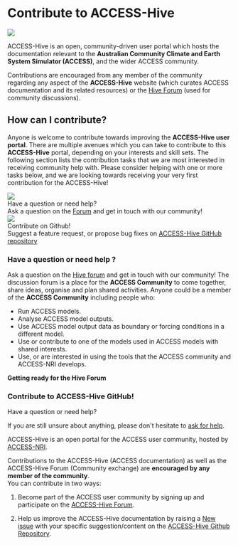 # Contribute to ACCESS-Hive

<img class="rectangular-img img-cover" src="../../assets/how-to-contribute-img.jpg">

ACCESS-Hive is an open, community-driven user portal which hosts the documentation relevant to the **Australian Community Climate and Earth System Simulator (ACCESS)**, and the wider ACCESS community. 

Contributions are encouraged from any member of the community regarding any aspect of the **ACCESS-Hive** website (which curates ACCESS documentation and its related resources) or the <a href="https://forum.access-hive.org.au" target="_blank">Hive Forum</a> (used for community discussions).

## How can I contribute?

Anyone is welcome to contribute towards improving the **ACCESS-Hive user portal**. There are multiple avenues which you can take to contribute to this **ACCESS-Hive** portal, depending on your interests and skill sets. The following section lists the contribution tasks that we are most interested in receiving community help with. Please consider helping with one or more tasks below, and we are looking towards receiving your very first contribution for the ACCESS-Hive!

<div class="card-container">
    <div class="vertical-card-half-width">
        <div class="vertical-card-image-container white-background">
           <img class="img-cover" src="/assets/access-nri-support.png">
        </div>
        <div class="vertical-card-text-container with-padding">
            <div class="bold">
                <i class="fa-solid fa-circle-question"></i>
                Have a question or need help?
            </div>
            <span>Ask a question on the <a href="https://forum.access-hive.org.au" target="_blank">Forum</a> and get in touch with our community!</span>
        </div>
    </div>
    <div class="vertical-card-half-width">
        <div class="vertical-card-image-container white-background">
            <img class="img-cover" src="/assets/idea-how-to-contribute.jpg">
        </div>
        <div class="vertical-card-text-container with-padding">
            <div class="bold">
                <i class="fa-brands fa-github"></i>
                Contribute on Github!
            </div>
            <span>Suggest a feature request, or propose bug fixes on <a href="https://github.com/ACCESS-Hive/access-hive.github.io" target="_blank">ACCESS-Hive GitHub repository</a></span>
        </div>
    </div>
</div>

<!-- <div class="card-container">
    <div class="horizontal-card">
        <div class="horizontal-card-image-container white-background">
           <img class="img-cover" src="/assets/forum-question.jpg">
        </div>
        <div class="horizontal-card-text-container">
            <div class="bold">
                <i class="fa-solid fa-circle-question"></i>
                Have a question or need help?
            </div>
            <span>Ask a question on the <a href="https://forum.access-hive.org.au" target="_blank">Forum</a> and get in touch with our community!</span>
        </div>
    </div>
    <div class="horizontal-card">
        <div class="horizontal-card-image-container white-background">
            <img class="img-cover" src="/assets/idea-how-to-contribute.jpg">
        </div>
        <div class="horizontal-card-text-container">
            <div class="bold">
                <i class="fa-brands fa-github"></i>
                Contribute on Github!
            </div>
            <span>Have you discovered a bug? Please consider raising a GitHub issue and contribute to the development of <a href="https://github.com/ACCESS-Hive/access-hive.github.io">ACCESS-Hive GitHub repository</a>!</span>
        </div>
    </div>
</div> -->

<!-- <div class="flex-container">
    <div class="vertical-flex-container with-border">
        <div class="bold">
            <i class="fa-solid fa-circle-question"></i>
            Have a question or need help?
        </div>
        <div>Ask a question on the Hive Forum and get in touch with our community</div>
    </div>
    <div class="vertical-flex-container with-border">
        <div class="bold">
            <i class="fa-solid fa-circle-question"></i>
            Have a question or need help?
        </div>
        <div>Ask a question on the Hive Forum and get in touch with our community</div>
    </div>
</div> -->

### <i class="fa-solid fa-circle-question"></i> Have a question or need help ?
Ask a question on the <a href="https://forum.access-hive.org.au" target="_blank">Hive forum</a> and get in touch with our community! The discussion forum is a place for the **ACCESS Community** to come together, share ideas, organise and plan shared activities. Anyone could be a member of the **ACCESS Community** including people who:

- Run ACCESS models.
- Analyse ACCESS model outputs.
- Use ACCESS model output data as boundary or forcing conditions in a different model.
- Use or contribute to one of the models used in ACCESS models with shared interests.
- Use, or are interested in using the tools that the ACCESS community and ACCESS-NRI develops. 

**Getting ready for the Hive Forum**


### <i class="fa-brands fa-github"></i> Contribute to ACCESS-Hive GitHub!











<div class="card-container vertical-card">Have a question or need help?</div>


If you are still unsure about anything, please don't hesitate to <a href="https://forum.access-hive.org.au" target="_blank">ask for help</a>.

ACCESS-Hive is an open portal for the ACCESS user community, hosted by <a href="https://www.access-nri.org.au" target="_blank">ACCESS-NRI</a>.

Contributions to the ACCESS-Hive (ACCESS documentation) as well as the ACCESS-Hive Forum (Community exchange) are **encouraged by any member of the community**.
<br>
You can contribute in two ways:

1. Become part of the ACCESS user community by signing up and participate on the <a href="https://forum.access-hive.org.au" target="_blank">ACCESS-Hive Forum</a>.

2. Help us improve the ACCESS-Hive documentation by raising a <a href="https://github.com/ACCESS-Hive/access-hive.github.io/issues/new?assignees=&labels=External&projects=&template=simple-issue-template.md&title=" target="_blank">New issue</a> with your specific suggestion/content on the <a href="https://github.com/ACCESS-Hive/access-hive.github.io" target="_blank">ACCESS-Hive Github Repository</a>.

[^1]:
    _"How to contribute" sample image source (to be changed...)_: <a href="https://www.freepik.com/free-vector/team-crisis-managers-solving-businessman-problems-employees-with-lightbulb-unraveling-tangle-vector-illustration-teamwork-solution-management-concept_10613678.htm#query=teamwork%20cartoon&position=18&from_view=keyword&track=ais">Image by pch.vector</a> on Freepik

[^2]:
    _"Have a question or need help?" sample image source (to be changed...)_:<a href="https://www.freepik.com/free-vector/businessmans-hand-holding-question-mark-person-asking-answer-help-support-flat-vector-illustration-faq-interrogation-difficulty-concept-banner-website-design-landing-web-page_26921528.htm#page=3&query=question%20cartoon&position=29&from_view=search&track=ais">Image by pch.vector</a> on Freepik 

[^3]:
    _"Contribute to github?" sample image source (to be changed...)_:<a href="https://www.freepik.com/free-vector/business-idea-generation-plan-development-pensive-man-with-lightbulb-cartoon-character-technical-mindset-entrepreneurial-mind-brainstorming-process_11668582.htm#page=9&query=idea%20cartoon&position=30&from_view=search&track=ais">Image by vectorjuice</a> on Freepik